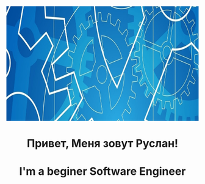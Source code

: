 <div align="center">
  <img height="300" width="600" src="https://github.com/Ruslanity/Ruslanity/blob/main/assets/header.PNG"  />
</div>

<h1 align="center">Привет, Меня зовут Руслан!</h1>

<h1 align="center">I'm a beginer Software Engineer</h1>
